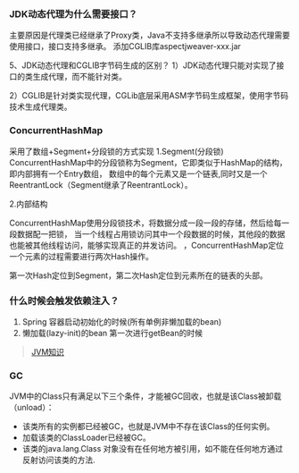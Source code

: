 ### JDK动态代理为什么需要接口？
主要原因是代理类已经继承了Proxy类，Java不支持多继承所以导致动态代理需要使用接口，接口支持多继承。
添加CGLIB库aspectjweaver-xxx.jar

5、JDK动态代理和CGLIB字节码生成的区别？
1）JDK动态代理只能对实现了接口的类生成代理，而不能针对类。

2）CGLIB是针对类实现代理，CGLib底层采用ASM字节码生成框架，使用字节码技术生成代理类。

### ConcurrentHashMap
采用了数组+Segment+分段锁的方式实现
1.Segment(分段锁)
ConcurrentHashMap中的分段锁称为Segment，它即类似于HashMap的结构，即内部拥有一个Entry数组，
数组中的每个元素又是一个链表,同时又是一个ReentrantLock（Segment继承了ReentrantLock）。

2.内部结构

ConcurrentHashMap使用分段锁技术，将数据分成一段一段的存储，然后给每一段数据配一把锁，
当一个线程占用锁访问其中一个段数据的时候，其他段的数据也能被其他线程访问，能够实现真正的并发访问。
，ConcurrentHashMap定位一个元素的过程需要进行两次Hash操作。

第一次Hash定位到Segment，第二次Hash定位到元素所在的链表的头部。

### 什么时候会触发依赖注入？
1. Spring 容器启动初始化的时候(所有单例非懒加载的bean)
2. 懒加载(lazy-init)的bean 第一次进行getBean的时候


> [JVM知识](https://zhuanlan.zhihu.com/p/34426768)


### GC

JVM中的Class只有满足以下三个条件，才能被GC回收，也就是该Class被卸载（unload）：

- 该类所有的实例都已经被GC，也就是JVM中不存在该Class的任何实例。
- 加载该类的ClassLoader已经被GC。
- 该类的java.lang.Class 对象没有在任何地方被引用，如不能在任何地方通过反射访问该类的方法.